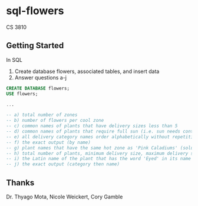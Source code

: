 # sql-flowers

CS 3810

## Getting Started

In SQL

1. Create database flowers, associated tables, and insert data
2. Answer questions a-j

```sql
CREATE DATABASE flowers;
USE flowers;

...

-- a) total number of zones
-- b) number of flowers per cool zone
-- c) common names of plants that have delivery sizes less than 5
-- d) common names of plants that require full sun (i.e. sun needs contains 'S')
-- e) all delivery category names order alphabetically without repetition
-- f) the exact output (by name)
-- g) plant names that have the same hot zone as 'Pink Caladiums' (solution must get the hot zone of pink caladiums in a variable)
-- h) total number of plants, minimum delivery size, maximum delivery size, and average size based on plants that have delivery sizes (the avg value should 
-- i) the Latin name of the plant that has the word 'Eyed' in its name (must use LIKE)
-- j) the exact output (category then name)
```

## Thanks

Dr. Thyago Mota, Nicole Weickert, Cory Gamble
